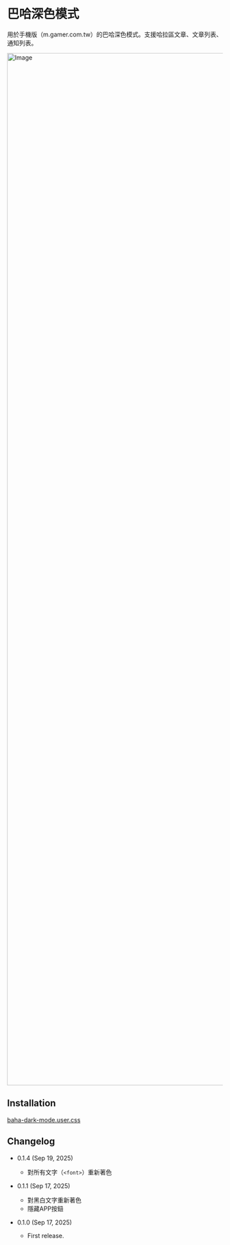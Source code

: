 巴哈深色模式
===========

用於手機版（m.gamer.com.tw）的巴哈深色模式。支援哈拉區文章、文章列表、通知列表。

<img width="1080" height="2408" alt="Image" src="https://github.com/user-attachments/assets/a0e471de-b554-4460-9b0f-53708e103523" />

Installation
------------

[baha-dark-mode.user.css](https://github.com/eight04/baha-dark-mode/raw/refs/heads/master/baha-dark-mode.user.css)

Changelog
---------

* 0.1.4 (Sep 19, 2025)

  - 對所有文字（`<font>`）重新著色

* 0.1.1 (Sep 17, 2025)

  - 對黑白文字重新著色
  - 隱藏APP按鈕

* 0.1.0 (Sep 17, 2025)

  - First release.
